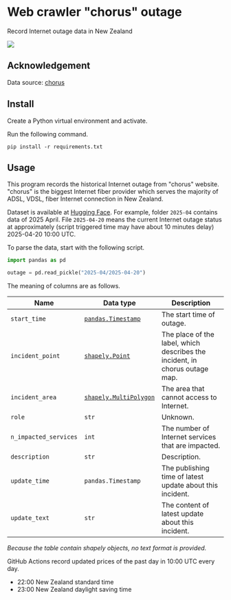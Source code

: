 # Web crawler "chorus" outage

Record Internet outage data in New Zealand

![](https://shields.io/badge/dependencies-Python_3.12-blue)

## Acknowledgement

Data source: [chorus](https://www.chorus.co.nz/help/tools/internet-outages-map)



## Install

Create a Python virtual environment and activate.

Run the following command.

```
pip install -r requirements.txt
```



## Usage

This program records the historical Internet outage from "chorus" website. "chorus" is the biggest Internet fiber provider which serves the majority of ADSL, VDSL, fiber Internet connection in New Zealand.

Dataset is available at [Hugging Face](https://huggingface.co/datasets/cloudy-sfu/Chorus-outage/tree/main). 
For example, folder `2025-04` contains data of 2025 April. File `2025-04-20` means the current Internet outage status at approximately (script triggered time may have about 10 minutes delay) 2025-04-20 10:00 UTC.

To parse the data, start with the following script.

```python
import pandas as pd

outage = pd.read_pickle("2025-04/2025-04-20")
```

The meaning of columns are as follows.

| Name                  | Data type                                                    | Description                                                  |
| --------------------- | ------------------------------------------------------------ | ------------------------------------------------------------ |
| `start_time`          | [`pandas.Timestamp`](https://pandas.pydata.org/docs/reference/api/pandas.Timestamp.html) | The start time of outage.                                    |
| `incident_point`      | [`shapely.Point`](https://shapely.readthedocs.io/en/stable/reference/shapely.Point.html#shapely.Point) | The place of the label, which describes the incident, in chorus outage map. |
| `incident_area`       | [`shapely.MultiPolygon`](https://shapely.readthedocs.io/en/stable/reference/shapely.Point.html#shapely.Point) | The area that cannot access to Internet.                     |
| `role`                | `str`                                                        | Unknown.                                                     |
| `n_impacted_services` | `int`                                                        | The number of Internet services that are impacted.           |
| `description`         | `str`                                                        | Description.                                                 |
| `update_time`         | `pandas.Timestamp`                                           | The publishing time of latest update about this incident.    |
| `update_text`         | `str`                                                        | The content of latest update about this incident.            |

*Because the table contain shapely objects, no text format is provided.*

GitHub Actions record updated prices of the past day in 10:00 UTC every day.

- 22:00 New Zealand standard time
- 23:00 New Zealand daylight saving time
